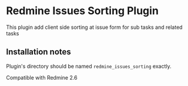 Redmine Issues Sorting Plugin
=================================

This plugin add client side sorting at issue form for sub tasks and related tasks



Installation notes
------------------

Plugin's directory should be named `redmine_issues_sorting` exactly.


Compatible with Redmine 2.6
